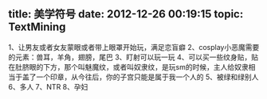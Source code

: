 title: 美学符号
date: 2012-12-26 00:19:15
topic: TextMining
---

1、让男友或者女友蒙眼或者带上眼罩开始玩，满足恋盲癖
2、cosplay小恶魔需要的元素：兽耳，羊角，翅膀，尾巴
3、盯射可以玩一玩
4、可以买一些纹身贴，贴在肚脐眼的下方，那个叫魅魔纹，或者叫奴隶纹，是玩sm的时候，主人给奴隶相当于盖了一个印章，从今往后，你的子宫只能是属于我一个人的
5、被绿和绿别人
6、多人
7、NTR
8、孕妇


